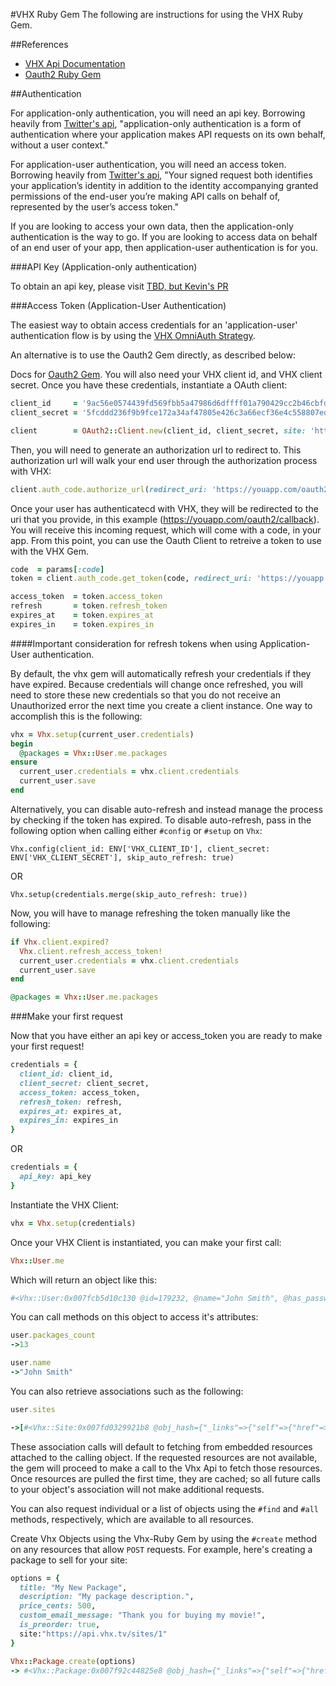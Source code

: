 #VHX Ruby Gem
The following are instructions for using the VHX Ruby Gem.

##References
* [VHX Api Documentation](http://dev.vhx.tv/docs/api/)
* [Oauth2 Ruby Gem](https://github.com/intridea/oauth2)

##Authentication

For application-only authentication, you will need an api key. Borrowing heavily from [Twitter's api](https://dev.twitter.com/oauth), "application-only authentication is a form of authentication where your application makes API requests on its own behalf, without a user context."

For application-user authentication, you will need an access token. Borrowing heavily from [Twitter's api](https://dev.twitter.com/oauth), "Your signed request both identifies your application’s identity in addition to the identity accompanying granted permissions of the end-user you’re making API calls on behalf of, represented by the user’s access token."

If you are looking to access your own data, then the application-only authentication is the way to go. If you are looking to access data on behalf of an end user of your app, then application-user authentication is for you.

###API Key (Application-only authentication)

To obtain an api key, please visit [TBD, but Kevin's PR](https://github.com/vhx/crystal/pull/1073)

###Access Token (Application-User Authentication)

The easiest way to obtain access credentials for an 'application-user' authentication flow is by using the [VHX OmniAuth Strategy](https://github.com/vhx/omniauth-vhx).

An alternative is to use the Oauth2 Gem directly, as described below:

Docs for [Oauth2 Gem](https://github.com/intridea/oauth2). You will also need your VHX client id, and VHX client secret. Once you have these credentials, instantiate a OAuth client:

```ruby
client_id     = '9ac56e0574439fd569fbb5a47986d6dffff01a790429cc2b46cbfdd5e47f59ee'
client_secret = '5fcddd236f9b9fce172a34af47805e426c3a66ecf36e4c558807edcc2d52a389'

client        = OAuth2::Client.new(client_id, client_secret, site: 'https://api.vhx.tv')
```

Then, you will need to generate an authorization url to redirect to. This authorization url will walk your end user through the authorization process with VHX:

```ruby
client.auth_code.authorize_url(redirect_uri: 'https://youapp.com/oauth2/callback')
```

Once your user has authenticatecd with VHX, they will be redirected to the uri that you provide, in this example (https://youapp.com/oauth2/callback). You will receive this incoming request, which will come with a code, in your app. From this point, you can use the Oauth Client to retreive a token to use with the VHX Gem.

```ruby
code  = params[:code]
token = client.auth_code.get_token(code, redirect_uri: 'https://youapp.com/oauth2/callback', grant_type: 'authorization_code')

access_token  = token.access_token
refresh       = token.refresh_token
expires_at    = token.expires_at
expires_in    = token.expires_in
```

####Important consideration for refresh tokens when using Application-User authentication.

By default, the vhx gem will automatically refresh your credentials if they have expired. Because credentials will change once refreshed, you will need to store these new credentials so that you do not receive an Unauthorized error the next time you create a client instance. One way to accomplish this is the following:

```ruby
vhx = Vhx.setup(current_user.credentials)
begin
  @packages = Vhx::User.me.packages
ensure
  current_user.credentials = vhx.client.credentials
  current_user.save
end
```

Alternatively, you can disable auto-refresh and instead manage the process by checking if the token has expired. To disable auto-refresh, pass in the following option when calling either `#config` or `#setup` on `Vhx`:

`Vhx.config(client_id: ENV['VHX_CLIENT_ID'], client_secret: ENV['VHX_CLIENT_SECRET'], skip_auto_refresh: true)`

OR

`Vhx.setup(credentials.merge(skip_auto_refresh: true))`

Now, you will have to manage refreshing the token manually like the following:

```ruby
if Vhx.client.expired?
  Vhx.client.refresh_access_token!
  current_user.credentials = vhx.client.credentials
  current_user.save
end

@packages = Vhx::User.me.packages
```

###Make your first request

Now that you have either an api key or access_token you are ready to make your first request!

```ruby
credentials = {
  client_id: client_id,
  client_secret: client_secret,
  access_token: access_token,
  refresh_token: refresh,
  expires_at: expires_at,
  expires_in: expires_in
}
```

OR

```ruby
credentials = {
  api_key: api_key
}
```

Instantiate the VHX Client:

```ruby
vhx = Vhx.setup(credentials)
```

Once your VHX Client is instantiated, you can make your first call:

```ruby
Vhx::User.me
```

Which will return an object like this:
```ruby
#<Vhx::User:0x007fcb5d10c130 @id=179232, @name="John Smith", @has_password=true, @thumbnail={"small"=>"https://secure.gravatar.com/avatar/b883c9efcd8ed81c7934586sca6a6a9.png?d=https://cdn.vhx.tv/assets/thumbnails/default-portrait-small.png&r=PG&s=100", "medium"=>"https://secure.gravatar.com/avatar/b883c9efcd8ed81c7934586sca6a6a9.png?d=https://cdn.vhx.tv/assets/thumbnails/default-portrait-medium.png&r=PG&s=200", "large"=>"https://secure.gravatar.com/avatar/b883c9efcd8ed81c7934586sca6a6a9.png?d=https://cdn.vhx.tv/assets/thumbnails/default-portrait-large.png&r=PG&s=300"}, @packages_count=13, @sites_count=1, @created_at="2013-08-19T19:27:30Z", @updated_at="2015-04-20T20:43:10Z">
```

You can call methods on this object to access it's attributes:

```ruby
user.packages_count
->13

user.name
->"John Smith"
```

You can also retrieve associations such as the following:

```ruby
user.sites

->[#<Vhx::Site:0x007fd0329921b8 @obj_hash={"_links"=>{"self"=>{"href"=>"http://api.vhx.tv/sites/10149"}, "home_page"=>{"href"=>"http://test.vhx.tv"}, "followers"=>{"href"=>"http://api.vhx.tv/sites/10149/followers"}}, "id"=>10149, "title"=>"test", "description"=>"", "domain"=>"test.vhx.tv", "subdomain"=>"test", "key"=>"test", "color"=>"#22B9B0", "facebook_url"=>nil, "twitter_name"=>nil, "google_analytics_id"=>"", "packages_count"=>0, "videos_count"=>0, "followers_count"=>0, "created_at"=>"2015-02-25T20:14:51Z", "updated_at"=>"2015-02-25T20:15:54Z"}, @id=10149, @title="test", @description="", @domain="test.vhx.tv", @subdomain="test", @key="test", @color="#22B9B0", @facebook_url=nil, @twitter_name=nil, @google_analytics_id="", @packages_count=0, @videos_count=0, @followers_count=0, @created_at="2015-02-25T20:14:51Z", @updated_at="2015-02-25T20:15:54Z">]
```

These association calls will default to fetching from embedded resources attached to the calling object. If the requested resources are not available, the gem will proceed to make a call to the Vhx Api to fetch those resources. Once resources are pulled the first time, they are cached; so all future calls to your object's association will not make additional requests.

You can also request individual or a list of objects using the `#find` and `#all` methods, respectively, which are available to all resources.

Create Vhx Objects using the Vhx-Ruby Gem by using the `#create` method on any resources that allow `POST` requests. For example, here's creating a package to sell for your site:

```ruby
options = {
  title: "My New Package",
  description: "My package description.",
  price_cents: 500,
  custom_email_message: "Thank you for buying my movie!",
  is_preorder: true,
  site:"https://api.vhx.tv/sites/1"
}

Vhx::Package.create(options)
-> #<Vhx::Package:0x007f92c44825e8 @obj_hash={"_links"=>{"self"=>{"href"=>"http://api.crystal.dev/packages/6799"}, "site"=>{"href"=>"http://api.crystal.dev/sites/1900"}, "videos"=>{"href"=>"http://api.crystal.dev/packages/6799/videos"}, "buy_page"=>{"href"=>"http://sagartestmovie.crystal.dev/buy/my-new-package-2"}, "home_page"=>{"href"=>"http://sagartestmovie.crystal.dev/packages/my-new-package-2"}}, "_embedded"=>{"site"=>{"_links"=>{"self"=>{"href"=>"http://api.crystal.dev/sites/1900"}, "home_page"=>{"href"=>"http://sagartestmovie.crystal.dev"}, "followers"=>{"href"=>"http://api.crystal.dev/sites/1900/followers"}}, "id"=>1900, "title"=>"SagarTestMovie", "description"=>"This is my test movie. ", "domain"=>"sagartestmovie.crystal.dev", "subdomain"=>"sagartestmovie", "key"=>"sagartestmovie", "color"=>"#28DBF7", "facebook_url"=>nil, "twitter_name"=>nil, "google_analytics_id"=>"", "packages_count"=>8, "videos_count"=>3, "followers_count"=>35, "created_at"=>"2013-12-27T00:20:28Z", "updated_at"=>"2015-04-23T22:07:56Z"}, "videos"=>[], "trailer"=>nil}, "id"=>6799, "title"=>"My New Package", "description"=>"My package description.", "sku"=>"my-new-package-2", "price"=>{"cents"=>500, "currency"=>"USD", "formatted"=>"$5", "US"=>{"cents"=>500, "currency"=>"USD", "formatted"=>"$5"}}, "rental"=>nil, "trailer_url"=>nil, "trailer_embed_code"=>"<iframe src=\"http://embed.crystal.dev/packages/6799\" width=\"640\" height=\"360\" frameborder=\"0\" webkitAllowFullScreen mozallowfullscreen allowFullScreen></iframe>", "thumbnail"=>{"small"=>"http://cdn.crystal.dev/assets/thumbnails/default-small.png", "medium"=>"http://cdn.crystal.dev/assets/thumbnails/default-medium.png", "large"=>"http://cdn.crystal.dev/assets/thumbnails/default-large.png", "blurred"=>nil}, "is_active"=>true, "is_locked"=>false, "is_preorder"=>true, "release_date"=>nil, "videos_count"=>0, "extras_count"=>0, "created_at"=>"2015-04-23T22:07:56Z", "updated_at"=>"2015-04-23T22:07:56Z"}, @id=6799, @title="My New Package", @description="My package description.", @sku="my-new-package-2", @price={"cents"=>500, "currency"=>"USD", "formatted"=>"$5", "US"=>{"cents"=>500, "currency"=>"USD", "formatted"=>"$5"}}, @rental=nil, @trailer_url=nil, @trailer_embed_code="<iframe src=\"http://embed.crystal.dev/packages/6799\" width=\"640\" height=\"360\" frameborder=\"0\" webkitAllowFullScreen mozallowfullscreen allowFullScreen></iframe>", @thumbnail={"small"=>"http://cdn.crystal.dev/assets/thumbnails/default-small.png", "medium"=>"http://cdn.crystal.dev/assets/thumbnails/default-medium.png", "large"=>"http://cdn.crystal.dev/assets/thumbnails/default-large.png", "blurred"=>nil}, @is_active=true, @is_locked=false, @is_preorder=true, @release_date=nil, @videos_count=0, @extras_count=0, @created_at="2015-04-23T22:07:56Z", @updated_at="2015-04-23T22:07:56Z", @self=nil, @site=nil, @videos=nil, @buy_page=nil, @home_page=nil, @packages=nil, @sites=nil>
```
